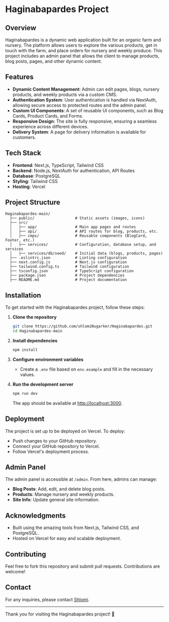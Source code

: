 # Haginabapardes Project

## Overview

Haginabapardes is a dynamic web application built for an organic farm and nursery. The platform allows users to explore the various products, get in touch with the farm, and place orders for nursery and weekly produce. This project includes an admin panel that allows the client to manage products, blog posts, pages, and other dynamic content.

## Features

- **Dynamic Content Management**: Admin can edit pages, blogs, nursery products, and weekly products via a custom CMS.
- **Authentication System**: User authentication is handled via NextAuth, allowing secure access to protected routes and the admin panel.
- **Custom UI Components**: A set of reusable UI components, such as Blog Cards, Product Cards, and Forms.
- **Responsive Design**: The site is fully responsive, ensuring a seamless experience across different devices.
- **Delivery System**: A page for delivery information is available for customers.

## Tech Stack

- **Frontend**: Next.js, TypeScript, Tailwind CSS
- **Backend**: Node.js, NextAuth for authentication, API Routes
- **Database**: PostgreSQL
- **Styling**: Tailwind CSS
- **Hosting**: Vercel

## Project Structure

```
Haginabapardes-main/
  ├── public/                  # Static assets (images, icons)
  ├── src/
  │   ├── app/                 # Main app pages and routes
  │   ├── api/                 # API routes for blog, products, etc.
  │   ├── cmps/                # Reusable components (BlogCard, Footer, etc.)
  │   ├── services/            # Configuration, database setup, and services
  │   ├── services/db/seed/    # Initial data (blogs, products, pages)
  ├── .eslintrc.json           # Linting configuration
  ├── next.config.js           # Next.js configuration
  ├── tailwind.config.ts       # Tailwind configuration
  ├── tsconfig.json            # TypeScript configuration
  ├── package.json             # Project dependencies
  ├── README.md                # Project documentation
```

## Installation

To get started with the Haginabapardes project, follow these steps:

1. **Clone the repository**

   ```bash
   git clone https://github.com/shlomiNugarker/Haginabapardes.git
   cd Haginabapardes-main
   ```

2. **Install dependencies**

   ```bash
   npm install
   ```

3. **Configure environment variables**

   - Create a `.env` file based on `env.example` and fill in the necessary values.

4. **Run the development server**
   ```bash
   npm run dev
   ```
   The app should be available at [http://localhost:3000](http://localhost:3000).

## Deployment

The project is set up to be deployed on Vercel. To deploy:

- Push changes to your GitHub repository.
- Connect your GitHub repository to Vercel.
- Follow Vercel's deployment process.

## Admin Panel

The admin panel is accessible at `/admin`. From here, admins can manage:

- **Blog Posts**: Add, edit, and delete blog posts.
- **Products**: Manage nursery and weekly products.
- **Site Info**: Update general site information.

## Acknowledgments

- Built using the amazing tools from Next.js, Tailwind CSS, and PostgreSQL.
- Hosted on Vercel for easy and scalable deployment.

## Contributing

Feel free to fork this repository and submit pull requests. Contributions are welcome!

## Contact

For any inquiries, please contact [Shlomi](mailto:shlomin1231@gmail.com).

---

Thank you for visiting the Haginabapardes project! 🌱
